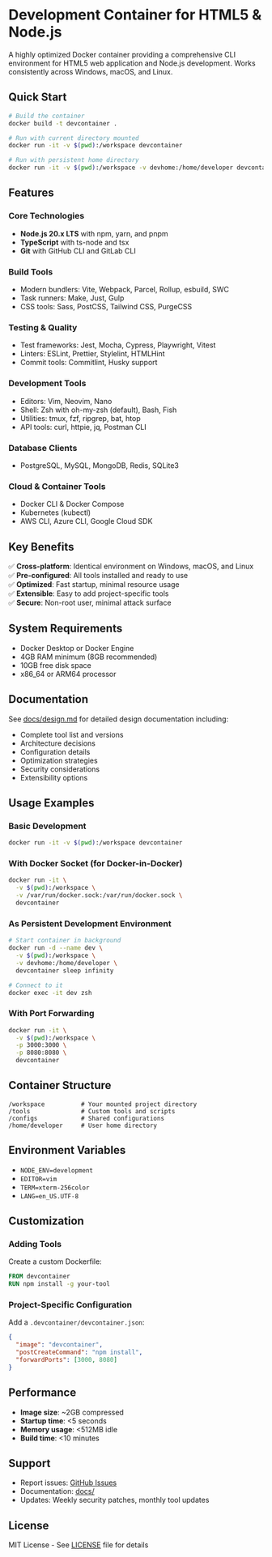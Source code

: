 # Development Container for HTML5 & Node.js

A highly optimized Docker container providing a comprehensive CLI environment for HTML5 web application and Node.js development. Works consistently across Windows, macOS, and Linux.

## Quick Start

```bash
# Build the container
docker build -t devcontainer .

# Run with current directory mounted
docker run -it -v $(pwd):/workspace devcontainer

# Run with persistent home directory
docker run -it -v $(pwd):/workspace -v devhome:/home/developer devcontainer
```

## Features

### Core Technologies
- **Node.js 20.x LTS** with npm, yarn, and pnpm
- **TypeScript** with ts-node and tsx
- **Git** with GitHub CLI and GitLab CLI

### Build Tools
- Modern bundlers: Vite, Webpack, Parcel, Rollup, esbuild, SWC
- Task runners: Make, Just, Gulp
- CSS tools: Sass, PostCSS, Tailwind CSS, PurgeCSS

### Testing & Quality
- Test frameworks: Jest, Mocha, Cypress, Playwright, Vitest
- Linters: ESLint, Prettier, Stylelint, HTMLHint
- Commit tools: Commitlint, Husky support

### Development Tools
- Editors: Vim, Neovim, Nano
- Shell: Zsh with oh-my-zsh (default), Bash, Fish
- Utilities: tmux, fzf, ripgrep, bat, htop
- API tools: curl, httpie, jq, Postman CLI

### Database Clients
- PostgreSQL, MySQL, MongoDB, Redis, SQLite3

### Cloud & Container Tools
- Docker CLI & Docker Compose
- Kubernetes (kubectl)
- AWS CLI, Azure CLI, Google Cloud SDK

## Key Benefits

✅ **Cross-platform**: Identical environment on Windows, macOS, and Linux  
✅ **Pre-configured**: All tools installed and ready to use  
✅ **Optimized**: Fast startup, minimal resource usage  
✅ **Extensible**: Easy to add project-specific tools  
✅ **Secure**: Non-root user, minimal attack surface  

## System Requirements

- Docker Desktop or Docker Engine
- 4GB RAM minimum (8GB recommended)
- 10GB free disk space
- x86_64 or ARM64 processor

## Documentation

See [docs/design.md](docs/design.md) for detailed design documentation including:
- Complete tool list and versions
- Architecture decisions
- Configuration details
- Optimization strategies
- Security considerations
- Extensibility options

## Usage Examples

### Basic Development
```bash
docker run -it -v $(pwd):/workspace devcontainer
```

### With Docker Socket (for Docker-in-Docker)
```bash
docker run -it \
  -v $(pwd):/workspace \
  -v /var/run/docker.sock:/var/run/docker.sock \
  devcontainer
```

### As Persistent Development Environment
```bash
# Start container in background
docker run -d --name dev \
  -v $(pwd):/workspace \
  -v devhome:/home/developer \
  devcontainer sleep infinity

# Connect to it
docker exec -it dev zsh
```

### With Port Forwarding
```bash
docker run -it \
  -v $(pwd):/workspace \
  -p 3000:3000 \
  -p 8080:8080 \
  devcontainer
```

## Container Structure

```
/workspace          # Your mounted project directory
/tools              # Custom tools and scripts
/configs            # Shared configurations
/home/developer     # User home directory
```

## Environment Variables

- `NODE_ENV=development`
- `EDITOR=vim`
- `TERM=xterm-256color`
- `LANG=en_US.UTF-8`

## Customization

### Adding Tools
Create a custom Dockerfile:
```dockerfile
FROM devcontainer
RUN npm install -g your-tool
```

### Project-Specific Configuration
Add a `.devcontainer/devcontainer.json`:
```json
{
  "image": "devcontainer",
  "postCreateCommand": "npm install",
  "forwardPorts": [3000, 8080]
}
```

## Performance

- **Image size**: ~2GB compressed
- **Startup time**: <5 seconds
- **Memory usage**: <512MB idle
- **Build time**: <10 minutes

## Support

- Report issues: [GitHub Issues](https://github.com/your-org/devcontainer/issues)
- Documentation: [docs/](docs/)
- Updates: Weekly security patches, monthly tool updates

## License

MIT License - See [LICENSE](LICENSE) file for details